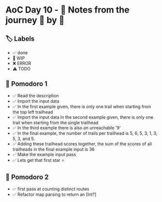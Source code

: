 # AoC Day 10 - 📝 Notes from the journey 🍅 by 🍅

## 🏷️ Labels

- ✅ done
- 🚧 WIP
- ❌ ERROR
- ⚠️ TODO

## 🍅 Pomodoro 1
- ✅ Read the description
- ✅ Import the input data
- ✅ In the first example given, there is only one trail when starting from the top left trailhead
- ✅ Import the input data
 In the second example given, there is only one trail when starting from the single trailhead 
- ✅ In the third example there is also an unreachable '9'
- ✅ In the final example, the number of trails per trailhead is 5, 6, 5, 3, 1, 3, 5, 3, and 5.
- ✅ Adding these trailhead scores together, the sum of the scores of all trailheads in the final example input is 36
- ✅ Make the example input pass
- ✅ Lets get that first star ⭐️

## 🍅 Pomodoro 2
- ✅ first pass at counting distinct routes
- ✅ Refactor map parsing to return an [Int?]